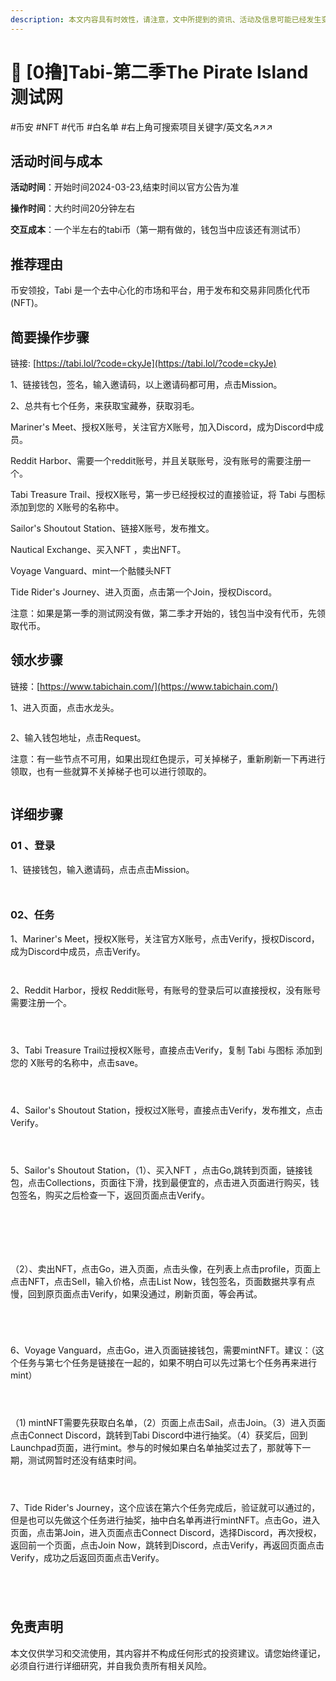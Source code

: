 ```yaml
---
description: 本文内容具有时效性，请注意，文中所提到的资讯、活动及信息可能已经发生变化，与当前实际情况有所不同。我们建议您在做出任何决策之前，始终进行自主研究和验证。
---
```


# 📸 \[0撸]Tabi-第二季The Pirate Island测试网

\#币安 #NFT #代币 #白名单 #右上角可搜索项目关键字/英文名↗↗↗

## 活动时间与成本 <a href="#huo-dong-shi-jian-yu-cheng-ben" id="huo-dong-shi-jian-yu-cheng-ben"></a>

**活动时间**：开始时间2024-03-23,结束时间以官方公告为准

**操作时间**：大约时间20分钟左右

**交互成本**：一个半左右的tabi币（第一期有做的，钱包当中应该还有测试币）

## 推荐理由 <a href="#tui-jian-li-you" id="tui-jian-li-you"></a>

币安领投，Tabi 是一个去中心化的市场和平台，用于发布和交易非同质化代币 (NFT)。

## 简要操作步骤 <a href="#jian-yao-cao-zuo-bu-zhou" id="jian-yao-cao-zuo-bu-zhou"></a>

链接: [https://tabi.lol/?code=ckyJe](https://tabi.lol/?code=ckyJe)

1、链接钱包，签名，输入邀请码，以上邀请码都可用，点击Mission。

2、总共有七个任务，来获取宝藏券，获取羽毛。

Mariner's Meet、授权X账号，关注官方X账号，加入Discord，成为Discord中成员。

Reddit Harbor、需要一个reddit账号，并且关联账号，没有账号的需要注册一个。

Tabi Treasure Trail、授权X账号，第一步已经授权过的直接验证，将 Tabi 与图标 添加到您的 X账号的名称中。

Sailor's Shoutout Station、链接X账号，发布推文。

Nautical Exchange、买入NFT ，卖出NFT。

Voyage Vanguard、mint一个骷髅头NFT

Tide Rider's Journey、进入页面，点击第一个Join，授权Discord。

注意：如果是第一季的测试网没有做，第二季才开始的，钱包当中没有代币，先领取代币。

## 领水步骤 <a href="#ling-shui-bu-zhou" id="ling-shui-bu-zhou"></a>

链接：[https://www.tabichain.com/](https://www.tabichain.com/)

1、进入页面，点击水龙头。

<figure><img src="../../.gitbook/assets/image (78).png" alt=""><figcaption></figcaption></figure>

2、输入钱包地址，点击Request。

注意：有一些节点不可用，如果出现红色提示，可关掉梯子，重新刷新一下再进行领取，也有一些就算不关掉梯子也可以进行领取的。

<figure><img src="../../.gitbook/assets/image (79).png" alt=""><figcaption></figcaption></figure>

## 详细步骤 <a href="#xiang-xi-bu-zhou" id="xiang-xi-bu-zhou"></a>

### **01 、登录**

1、链接钱包，输入邀请码，点击点击Mission。

<figure><img src="../../.gitbook/assets/image (80).png" alt=""><figcaption></figcaption></figure>

<figure><img src="../../.gitbook/assets/image (81).png" alt=""><figcaption></figcaption></figure>

### **02、任务**

1、Mariner's Meet，授权X账号，关注官方X账号，点击Verify，授权Discord，成为Discord中成员，点击Verify。

<figure><img src="../../.gitbook/assets/image (82).png" alt=""><figcaption></figcaption></figure>

<figure><img src="../../.gitbook/assets/image (83).png" alt=""><figcaption></figcaption></figure>

2、Reddit Harbor，授权 Reddit账号，有账号的登录后可以直接授权，没有账号需要注册一个。

<figure><img src="../../.gitbook/assets/image (84).png" alt=""><figcaption></figcaption></figure>

<figure><img src="../../.gitbook/assets/image (85).png" alt=""><figcaption></figcaption></figure>

<figure><img src="../../.gitbook/assets/image (86).png" alt=""><figcaption></figcaption></figure>

3、Tabi Treasure Trail过授权X账号，直接点击Verify，复制 Tabi 与图标 添加到您的 X账号的名称中，点击save。

<figure><img src="../../.gitbook/assets/image (87).png" alt=""><figcaption></figcaption></figure>

<figure><img src="../../.gitbook/assets/image (88).png" alt=""><figcaption></figcaption></figure>

<figure><img src="../../.gitbook/assets/image (89).png" alt=""><figcaption></figcaption></figure>

4、Sailor's Shoutout Station，授权过X账号，直接点击Verify，发布推文，点击Verify。

<figure><img src="../../.gitbook/assets/image (90).png" alt=""><figcaption></figcaption></figure>

<figure><img src="../../.gitbook/assets/image (91).png" alt=""><figcaption></figcaption></figure>

<figure><img src="../../.gitbook/assets/image (92).png" alt=""><figcaption></figcaption></figure>

5、Sailor's Shoutout Station，（1）、买入NFT ，点击Go,跳转到页面，链接钱包，点击Collections，页面往下滑，找到最便宜的，点击进入页面进行购买，钱包签名，购买之后检查一下，返回页面点击Verify。

<figure><img src="../../.gitbook/assets/image (94).png" alt=""><figcaption></figcaption></figure>

<figure><img src="../../.gitbook/assets/image (95).png" alt=""><figcaption></figcaption></figure>

<figure><img src="../../.gitbook/assets/image (96).png" alt=""><figcaption></figcaption></figure>

<figure><img src="../../.gitbook/assets/image (97).png" alt=""><figcaption></figcaption></figure>

<figure><img src="../../.gitbook/assets/image (98).png" alt=""><figcaption></figcaption></figure>

<figure><img src="../../.gitbook/assets/image (99).png" alt=""><figcaption></figcaption></figure>

（2）、卖出NFT，点击Go，进入页面，点击头像，在列表上点击profile，页面上点击NFT，点击Sell，输入价格，点击List Now，钱包签名，页面数据共享有点慢，回到原页面点击Verify，如果没通过，刷新页面，等会再试。

<figure><img src="../../.gitbook/assets/image (100).png" alt=""><figcaption></figcaption></figure>

<figure><img src="../../.gitbook/assets/image (101).png" alt=""><figcaption></figcaption></figure>

<figure><img src="../../.gitbook/assets/image (102).png" alt=""><figcaption></figcaption></figure>

<figure><img src="../../.gitbook/assets/image (103).png" alt=""><figcaption></figcaption></figure>

6、Voyage Vanguard，点击Go，进入页面链接钱包，需要mintNFT。建议：（这个任务与第七个任务是链接在一起的，如果不明白可以先过第七个任务再来进行mint）

<figure><img src="../../.gitbook/assets/image (104).png" alt=""><figcaption></figcaption></figure>

<figure><img src="../../.gitbook/assets/image (105).png" alt=""><figcaption></figcaption></figure>

<figure><img src="../../.gitbook/assets/image (106).png" alt=""><figcaption></figcaption></figure>

（1) mintNFT需要先获取白名单，（2）页面上点击Sail，点击Join。（3）进入页面点击Connect Discord，跳转到Tabi Discord中进行抽奖。（4）获奖后，回到Launchpad页面，进行mint。参与的时候如果白名单抽奖过去了，那就等下一期，测试网暂时还没有结束时间。

<figure><img src="../../.gitbook/assets/image (108).png" alt=""><figcaption></figcaption></figure>

<figure><img src="../../.gitbook/assets/image (109).png" alt=""><figcaption></figcaption></figure>

<figure><img src="../../.gitbook/assets/image (110).png" alt=""><figcaption></figcaption></figure>

7、Tide Rider's Journey，这个应该在第六个任务完成后，验证就可以通过的，但是也可以先做这个任务进行抽奖，抽中白名单再进行mintNFT。点击Go，进入页面，点击第Join，进入页面点击Connect Discord，选择Discord，再次授权，返回前一个页面，点击Join Now，跳转到Discord，点击Verify，再返回页面点击Verify，成功之后返回页面点击Verify。

<figure><img src="../../.gitbook/assets/image (111).png" alt=""><figcaption></figcaption></figure>

<figure><img src="../../.gitbook/assets/image (112).png" alt=""><figcaption></figcaption></figure>

<figure><img src="../../.gitbook/assets/image (113).png" alt=""><figcaption></figcaption></figure>

<figure><img src="../../.gitbook/assets/image (114).png" alt=""><figcaption></figcaption></figure>

## 免责声明 <a href="#mian-ze-sheng-ming" id="mian-ze-sheng-ming"></a>

本文仅供学习和交流使用，其内容并不构成任何形式的投资建议。请您始终谨记，必须自行进行详细研究，并自我负责所有相关风险。
